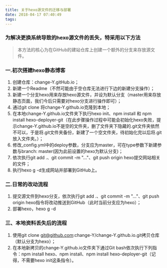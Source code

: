 ```yaml
---
title: 关于hexo源文件的迁移与部署
date: 2018-04-17 07:40:49
tags:
---
```

### 为解决更换系统导致的hexo源文件的丢失，特采用以下方法
> 本方法的核心为在GitHub的建站仓库上创建一个额外的分支来存放源文件。

### 一.初次搭建hexo静态博客
1. 创建仓库：change-Y.gitHub.io；
2. 新建一个Readme（不然可能由于空仓库无法进行下边的新建分支操作）；
3. 新建一个分支hexo用来存放hexo源文件，并设为默认分支（master用来存放静态页面，我们今后只需要对hexo分支进行操作即可）；
4. 通过git clone 将change-Y.github.io克隆到本地；
5. 在本地change-Y.github.io文件夹下执行hexo init、npm install 和 npm install hexo-deployer-git（在此步骤操作过程中可能会初始化hexo失败，提示change-Y.github.io不是空的文件夹，删了文件夹下隐藏的.git文件夹依然不可以，于是将.git文件夹备份，新建了一个空文件夹，待初始化完以后将.git放入文件夹。）；
6. 修改_config.yml中的deploy参数，分支应为master，可在type参数下新建参数与branch: master(因为此前设置的hexo为默认分支)；
7. 依次执行git add .、git commit -m "..."、git push origin hexo提交网站相关的文件；
8. 执行hexo g -d生成网站并部署到GitHub上。

### 二.日常的改动流程
1. 提交源文件到hexo分支，依次执行git add .、git commit -m "..."、git push origin hexo指令将改动推送到GitHub（此时当前分支应为hexo）；
2. 部署hexo，hexo g -d

### 三、本地资料丢失后的流程
1. 使用git clone git@github.com:change-Y/change-Y.github.io.git拷贝仓库（默认分支为hexo）；
2. 在本地新拷贝的change-Y.github.io文件夹下通过Git bash依次执行下列指令：npm install hexo、npm install、npm install hexo-deployer-git（记得，不需要hexo init这条指令）。